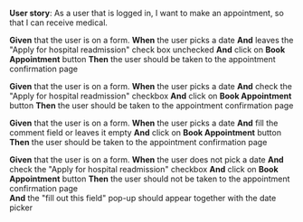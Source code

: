 **User story**: As a user that is logged in, I want to make an appointment, so that I can receive medical.


**Given** that the user is on a form.
**When** the user picks a date
**And** leaves the "Apply for hospital readmission" check box unchecked 
**And** click on **Book Appointment** button
**Then** the user should be taken to the appointment confirmation page

**Given** that the user is on a form.
**When** the user picks a date
**And** check the "Apply for hospital readmission" checkbox 
**And** click on **Book Appointment** button
**Then** the user should be taken to the appointment confirmation page 

**Given** that the user is on a form.
**When** the user picks a date
**And** fill the comment field or leaves it empty 
**And** click on **Book Appointment** button
**Then** the user should be taken to the appointment confirmation page   

**Given** that the user is on a form.
**When** the user does not pick a date
**And** check the "Apply for hospital readmission" checkbox 
**And** click on **Book Appointment** button
**Then** the user should not be taken to the appointment confirmation page  
**And** the "fill out this field" pop-up should appear together with the date picker